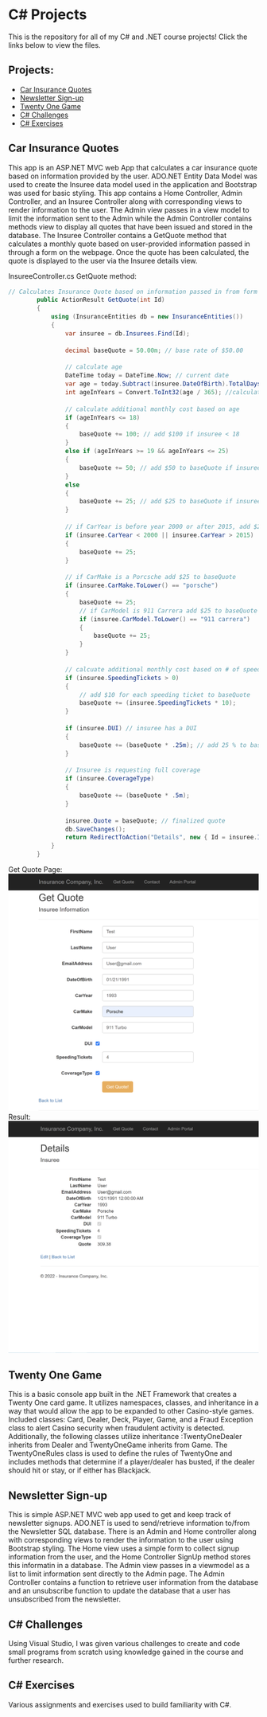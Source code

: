 # C# Projects
This is the repository for all of my C# and .NET course projects! Click the links below to view the files.
## Projects:
- <a href="https://github.com/alvarezsound/C-Sharp-Projects/tree/main/CarInsurance" target="_blank">Car Insurance Quotes</a>
- <a href="https://github.com/alvarezsound/C-Sharp-Projects/tree/main/NewsletterAppMVC" target="_blank">Newsletter Sign-up</a>
- <a href="https://github.com/alvarezsound/C-Sharp-Projects/tree/main/TwentyOne" target="_blank">Twenty One Game</a>
- <a href="https://github.com/alvarezsound/C-Sharp-Projects/tree/main/C_Sharp_Challenges" target="_blank">C# Challenges</a>
- <a href="https://github.com/alvarezsound/C-Sharp-Projects/tree/main/C_Sharp_Exercises" target="_blank">C# Exercises</a>
## Car Insurance Quotes
This app is an ASP.NET MVC web App that calculates a car insurance quote based on information provided by the user. ADO.NET Entity Data Model was used to create the Insuree data model used in the application and Bootstrap was used for basic styling. This app contains a Home Controller, Admin Controller, and an Insuree Controller along with corresponding views to render information to the user. The Admin view passes in a view model to limit the information sent to the Admin while the Admin Controller contains methods view to display all quotes that have been issued and stored in the database. The Insuree Controller contains a GetQuote method that calculates a monthly quote based on user-provided information passed in through a form on the webpage. Once the quote has been calculated, the quote is displayed to the user via the Insuree details view.

InsureeController.cs GetQuote method:
```cs
// Calculates Insurance Quote based on information passed in from form
        public ActionResult GetQuote(int Id)
        {
            using (InsuranceEntities db = new InsuranceEntities())
            {
                var insuree = db.Insurees.Find(Id);

                decimal baseQuote = 50.00m; // base rate of $50.00

                // calculate age
                DateTime today = DateTime.Now; // current date
                var age = today.Subtract(insuree.DateOfBirth).TotalDays; // calculate age in # of days
                int ageInYears = Convert.ToInt32(age / 365); //calculate age in years

                // calculate additional monthly cost based on age
                if (ageInYears <= 18)
                {
                    baseQuote += 100; // add $100 if insuree < 18
                }
                else if (ageInYears >= 19 && ageInYears <= 25)
                {
                    baseQuote += 50; // add $50 to baseQuote if insuree age is between 19-25
                }
                else
                {
                    baseQuote += 25; // add $25 to baseQuote if insuree age > 25
                }

                // if CarYear is before year 2000 or after 2015, add $25 to baseQuote
                if (insuree.CarYear < 2000 || insuree.CarYear > 2015)
                {
                    baseQuote += 25;
                }

                // if CarMake is a Porcsche add $25 to baseQuote
                if (insuree.CarMake.ToLower() == "porsche")
                {
                    baseQuote += 25;
                    // if CarModel is 911 Carrera add $25 to baseQuote
                    if (insuree.CarModel.ToLower() == "911 carrera")
                    {
                        baseQuote += 25;
                    }
                }

                // calcuate additional monthly cost based on # of speeding tickets
                if (insuree.SpeedingTickets > 0)
                {
                    // add $10 for each speeding ticket to baseQuote
                    baseQuote += (insuree.SpeedingTickets * 10);
                }

                if (insuree.DUI) // insuree has a DUI
                {
                    baseQuote += (baseQuote * .25m); // add 25 % to baseQuote
                }

                // Insuree is requesting full coverage
                if (insuree.CoverageType)
                {
                    baseQuote += (baseQuote * .5m);
                }

                insuree.Quote = baseQuote; // finalized quote
                db.SaveChanges();
                return RedirectToAction("Details", new { Id = insuree.Id });
            }
        }
```
Get Quote Page:
![Get Quote Insert](/Images/CarInsurance_1.png)
Result:
![Get Quote Results](/Images/CarInsurance_2.png)
## Twenty One Game
This is a basic console app built in the .NET Framework that creates a Twenty One card game. It utilizes namespaces, classes, and inheritance in a way that would allow the app to be expanded to other Casino-style games. Included classes: Card, Dealer, Deck, Player, Game, and a Fraud Exception class to alert Casino security when fraudulent activity is detected. Additionally, the following classes utilize inheritance :TwentyOneDealer inherits from Dealer and TwentyOneGame inherits from Game. The TwentyOneRules class is used to define the rules of TwentyOne and includes methods that determine if a player/dealer has busted, if the dealer should hit or stay, or if either has Blackjack.
## Newsletter Sign-up
This is simple ASP.NET MVC web app used to get and keep track of newsletter signups. ADO.NET is used to send/retrieve information to/from the Newsletter SQL database. There is an Admin and Home controller along with corresponding views to render the information to the user using Bootstrap styling. The Home view uses a simple form to collect signup information from the user, and the Home Controller SignUp method stores this informatin in a database. The Admin view passes in a viewmodel as a list to limit information sent directly to the Admin page. The Admin Controller contains a function to retrieve user information from the database and an unsubscribe function to update the database that a user has unsubscribed from the newsletter.
## C# Challenges
Using Visual Studio, I was given various challenges to create and code small programs from scratch using knowledge gained in the course and further research.
## C# Exercises
Various assignments and exercises used to build familiarity with C#.